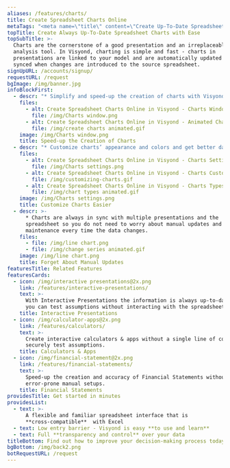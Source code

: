 ```yaml
---
aliases: /features/charts/
title: Create Spreadsheet Charts Online
metaTags: "<meta name=\"title\" content=\"Create Up-To-Date Spreadsheet Charts Online with Ease\">\r\n\r\n<meta name=\"description\" content=\"In Visyond, charting is simple and fast -  create spreadsheets charts online and link presentations to your model. Charts sare automatically updated and synced when changes are introduced to the source spreadsheet.\">\r\n\r\n<meta name=\"keywords\" content=\"create chart online, spreadsheet chart\">"
topTitle: Create Always Up-To-Date Spreadsheet Charts with Ease
topSubTitle: >-
  Charts are the cornerstone of a good presentation and an irreplaceable
  analysis tool. In Visyond, charting is simple and fast - charts in
  presentations are linked to your model and are automatically updated and
  synced when changes are introduced to the source spreadsheet.
signUpURL: /accounts/signup/
requestURL: /request
bgImage: /img/banner.jpg
infoBlockFirst:
  - descr: "* Simplify and speed-up the creation of charts with Visyond’s intuitive interface\r\n* Pick from a wide variety of chart types - from familiar Bars and Pies to Waterfall charts\r\n* Export charts or place them inside Visyond’s presentation instantly\r\n"
    files:
      - alt: Create Spreadsheet Charts Online in Visyond - Charts Window
        file: /img/Charts window.png
      - alt: Create Spreadsheet Charts Online in Visyond - Animated Chart
        file: /img/create charts animated.gif
    image: /img/Charts window.png
    title: Speed-up the Creation of Charts
  - descr: "* Customize charts’ appearance and colors and get better data visualizations\r\n* Easily group data sets and organize data within the chart\r\n"
    files:
      - alt: Create Spreadsheet Charts Online in Visyond - Charts Settings
        file: /img/Charts settings.png
      - alt: Create Spreadsheet Charts Online in Visyond - Charts Customization
        file: /img/customizing-charts.gif
      - alt: Create Spreadsheet Charts Online in Visyond - Charts Types
        file: /img/chart types animated.gif
    image: /img/Charts settings.png
    title: Customize Charts Easier
  - descr: >-
      * Charts are always in sync with multiple presentations and the
      spreadsheet so you do not need to worry about manual updates and chart
      maintenance every time the data changes.
    files:
      - file: /img/line chart.png
      - file: /img/change series animated.gif
    image: /img/line chart.png
    title: Forget About Manual Updates
featuresTitle: Related Features
featuresCards:
  - icon: /img/interactive presentations@2x.png
    link: /features/interactive-presentations/
    text: >-
      With Interactive Presentations the information is always up-to-date, and
      you can test assumptions without interacting with the spreadsheet.
    title: Interactive Presentations
  - icon: /img/calculator-apps@2x.png
    link: /features/calculators/
    text: >-
      Create interactive calculators & apps without a single line of code and
      securely test assumptions.
    title: Calculators & Apps
  - icon: /img/financial-statement@2x.png
    link: /features/financial-statements/
    text: >-
      Speed-up the creation and accuracy of Financial Statements without long
      error-prone manual setups.
    title: Financial Statements
providesTitle: Get started in minutes
providesList:
  - text: >-
      A flexible and familiar spreadsheet interface that is
      **cross-compatible**  with Excel
  - text: Low entry barrier - Visyond is easy **to use and learn**
  - text: Full **transparency and control** over your data
titleBottom: Find out how to improve your decision-making process today
bgBottom: /img/back2.png
botRequestURL: /request
---
```


